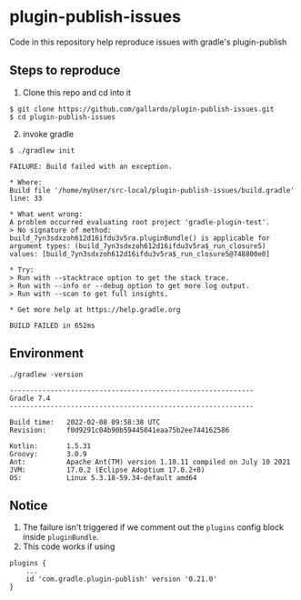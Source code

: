# plugin-publish-issues
Code in this repository help reproduce issues with gradle's plugin-publish

## Steps to reproduce
1. Clone this repo and cd into it
```
$ git clone https://github.com/gallardo/plugin-publish-issues.git
$ cd plugin-publish-issues
```
2. invoke gradle
```
$ ./gradlew init

FAILURE: Build failed with an exception.

* Where:
Build file '/home/myUser/src-local/plugin-publish-issues/build.gradle' line: 33

* What went wrong:
A problem occurred evaluating root project 'gradle-plugin-test'.
> No signature of method: build_7yn3sdxzoh612d16ifdu3v5ra.pluginBundle() is applicable for argument types: (build_7yn3sdxzoh612d16ifdu3v5ra$_run_closure5) values: [build_7yn3sdxzoh612d16ifdu3v5ra$_run_closure5@748800e0]

* Try:
> Run with --stacktrace option to get the stack trace.
> Run with --info or --debug option to get more log output.
> Run with --scan to get full insights.

* Get more help at https://help.gradle.org

BUILD FAILED in 652ms
```

## Environment

```
./gradlew -version

------------------------------------------------------------
Gradle 7.4
------------------------------------------------------------

Build time:   2022-02-08 09:58:38 UTC
Revision:     f0d9291c04b90b59445041eaa75b2ee744162586

Kotlin:       1.5.31
Groovy:       3.0.9
Ant:          Apache Ant(TM) version 1.10.11 compiled on July 10 2021
JVM:          17.0.2 (Eclipse Adoptium 17.0.2+8)
OS:           Linux 5.3.18-59.34-default amd64
```

## Notice
1. The failure isn't triggered if we comment out the `plugins` config block inside `pluginBundle`.
2. This code works if using 
```
plugins {
    ...
    id 'com.gradle.plugin-publish' version '0.21.0'
}
```

